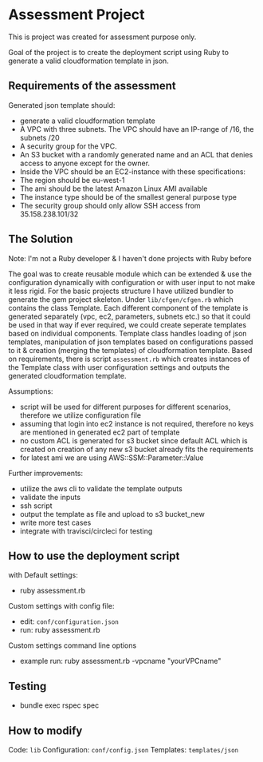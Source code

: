 # Assessment Project

This is project was created for assessment purpose only.

Goal of the project is to create the deployment script using Ruby to generate a valid cloudformation template in json.

## Requirements of the assessment

Generated json template should:

- generate a valid cloudformation template
- A VPC with three subnets. The VPC should have an IP-range of /16, the subnets /20
- A security group for the VPC.
- An S3 bucket with a randomly generated name and an ACL that denies access to anyone except for the owner.
- Inside the VPC should be an EC2-instance with these specifications:
- The region should be eu-west-1
- The ami should be the latest Amazon Linux AMI available
- The instance type should be of the smallest general purpose type
- The security group should only allow SSH access from 35.158.238.101/32

## The Solution
Note: I'm not a Ruby developer & I haven't done projects with Ruby before

The goal was to create reusable module which can be extended & use the configuration dynamically with configuration or with user input to not make it less rigid. For the basic projects structure I have utilized bundler to generate the gem project skeleton. Under `lib/cfgen/cfgen.rb` which contains the class Template. Each different component of the template is generated separately (vpc, ec2, parameters, subnets etc.) so that it could be used in that way if ever required, we could create seperate templates based on individual components. Template class handles loading of json templates, manipulation of json templates based on configurations passed to it & creation (merging the templates) of cloudformation template. Based on requirements, there is script `assessment.rb` which creates instances of the Template class with user configuration settings and outputs the generated cloudformation template.

Assumptions:
- script will be used for different purposes for different scenarios, therefore we utilize configuration file
- assuming that login into ec2 instance is not required, therefore no keys are mentioned in generated ec2 part of template
- no custom ACL is generated for s3 bucket since default ACL which is created on creation of any new s3 bucket already fits the requirements
- for latest ami we are using AWS::SSM::Parameter::Value

Further improvements:
- utilize the aws cli to validate the template outputs
- validate the inputs
- ssh script
- output the template as file and upload to s3 bucket_new
- write more test cases
- integrate with travisci/circleci for testing

## How to use the deployment script
with Default settings:
- ruby assessment.rb

Custom settings with config file:
- edit: `conf/configuration.json`
- run: ruby assessment.rb

Custom settings command line options
-  example run: ruby assessment.rb -vpcname "yourVPCname"

## Testing

- bundle exec rspec spec

## How to modify

Code: `lib`
Configuration: `conf/config.json`
Templates: `templates/json`
